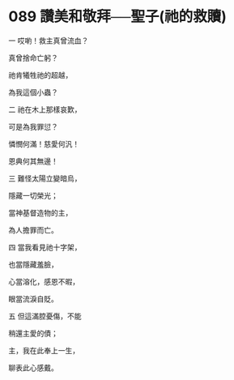 # 089 讚美和敬拜──聖子(祂的救贖)

一 哎喲！救主真曾流血？

真曾捨命亡躬？

祂肯犧牲祂的超越，

為我這個小蟲？

二 祂在木上那樣哀歎，

可是為我罪愆？

憐憫何滿！慈愛何汎！

恩典何其無邊！

三 難怪太陽立變暗烏，

隱藏一切榮光；

當神基督造物的主，

為人擔罪而亡。

四 當我看見祂十字架，

也當隱藏羞臉，

心當溶化，感恩不暇，

眼當流淚自貶。

五 但這滿腔憂傷，不能

稍還主愛的債；

主，我在此奉上一生，

聊表此心感戴。

